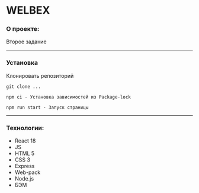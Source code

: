 # WELBEX 

### О проекте:

Второе задание

---

### Установка 

Клонировать репозиторий
```
git clone ...
```

```
npm ci - Установка зависимостей из Package-lock
```

```
npm run start - Запуск страницы
```

---

### Технологии:
* React 18
* JS
* HTML 5
* CSS 3
* Express
* Web-pack
* Node.js
* БЭМ
